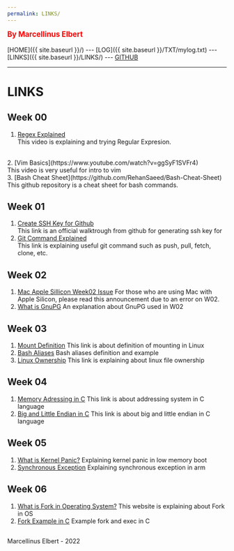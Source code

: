 ```yaml
---
permalink: LINKS/
---
```

<span style="color:red; font-weight:bold; font-size:larger;">By Marcellinus Elbert</span>
<br><br>
[HOME]({{ site.baseurl }}/) ---
[LOG]({{ site.baseurl }}/TXT/mylog.txt) ---
[LINKS]({{ site.baseurl }}/LINKS/) ---
[GITHUB](https://github.com/marcellinuselbert)
<br>
<hr>

# LINKS
## Week 00
1. [Regex Explained](https://www.youtube.com/watch?v=rhzKDrUiJVk)<br>
   This video is explaining and trying Regular Expresion.
<br>
2. [Vim Basics](https://www.youtube.com/watch?v=ggSyF1SVFr4)<br>
   This video is very useful for intro to vim
<br>
3. [Bash Cheat Sheet](https://github.com/RehanSaeed/Bash-Cheat-Sheet)<br>
   This github repository is a cheat sheet for bash commands.

## Week 01
1. [Create SSH Key for Github](https://docs.github.com/en/authentication/connecting-to-github-with-ssh/generating-a-new-ssh-key-and-adding-it-to-the-ssh-agent)<br>
	This link is an official walktrough from github for generating ssh key for<br>
2. [Git Command Explained](https://medium.com/mindorks/what-is-git-commit-push-pull-log-aliases-fetch-config-clone-56bc52a3601c)<br>
	This link is explaining useful git command such as push, pull, fetch, clone, etc.

## Week 02
1. [Mac Apple Sillicon Week02 Issue](https://scele.cs.ui.ac.id/mod/forum/discuss.php?d=38853)
	For those who are using Mac with Apple Silicon, please read this announcement due to an error on W02.
2. [What is GnuPG](https://medium.com/kode-dan-kodean/belajar-memakai-gnu-privacy-guard-gnupg-gpg-3944e19dba91)
	An explanation about GnuPG used in W02

## Week 03
1. [Mount Definition](https://unix.stackexchange.com/questions/3192/what-is-meant-by-mounting-a-device-in-linux)
	This link is about definition of mounting in Linux
2. [Bash Aliases](https://tldp.org/LDP/abs/html/aliases.html#:~:text=A%20Bash%20alias%20is%20essentially,a%20ls%20%2Dl%20%7C%20more.)
	Bash aliases definition and example
3. [Linux Ownership](https://www.javatpoint.com/linux-file-ownership)
	This link is explaining about linux file ownership

## Week 04 
1. [Memory Adressing in C](https://www.w3schools.com/c/c_memory_address.php#:~:text=When%20a%20variable%20is%20created,stored%20in%20this%20memory%20address.)
	This link is about addressing system in C language
2. [Big and Little Endian in C](https://embetronicx.com/tutorials/p_language/c/little-endian-and-big-endian/)
	This link is about big and little endian in C language

## Week 05
1. [What is Kernel Panic?](https://www.techtarget.com/searchdatacenter/definition/kernel-panic)
        Explaining kernel panic in low memory boot
2. [Synchronous Exception](https://developer.arm.com/documentation/den0024/a/AArch64-Exception-Handling/Synchronous-and-asynchr>)
        Explaining synchronous exception in arm	

## Week 06
1. [What is Fork in Operating System?](https://www.computerhope.com/jargon/f/fork.htm#:~:text=In%20an%20operating%20system%2C%20a,of%20the%20calling%20parent%20process.)
	This website is explaining about Fork in OS
2. [Fork Example in C](https://linuxhint.com/fork-exec-coding-c/)
	Example fork and exec in C

##
Marcellinus Elbert - 2022
